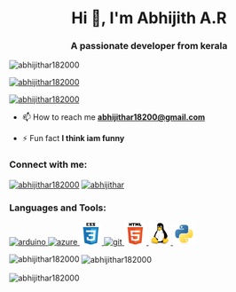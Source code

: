 <h1 align="center">Hi 👋, I'm Abhijith A.R</h1>
<h3 align="center">A passionate developer from kerala</h3>

<p align="left"> <img src="https://komarev.com/ghpvc/?username=abhijithar182000&label=Profile%20views&color=0e75b6&style=flat" alt="abhijithar182000" /> </p>

<p align="left"> <a href="https://github.com/ryo-ma/github-profile-trophy"><img src="https://github-profile-trophy.vercel.app/?username=abhijithar182000" alt="abhijithar182000" /></a> </p>

<p align="left"> <a href="https://twitter.com/abhijithar182000" target="blank"><img src="https://img.shields.io/twitter/follow/abhijithar182000?logo=twitter&style=for-the-badge" alt="abhijithar182000" /></a> </p>

- 📫 How to reach me **abhijithar18200@gmail.com**

- ⚡ Fun fact **I think iam funny**

<h3 align="left">Connect with me:</h3>
<p align="left">
<a href="https://twitter.com/abhijithar182000" target="blank"><img align="center" src="https://raw.githubusercontent.com/rahuldkjain/github-profile-readme-generator/master/src/images/icons/Social/twitter.svg" alt="abhijithar182000" height="30" width="40" /></a>
<a href="https://linkedin.com/in/abhijithar" target="blank"><img align="center" src="https://raw.githubusercontent.com/rahuldkjain/github-profile-readme-generator/master/src/images/icons/Social/linked-in-alt.svg" alt="abhijithar" height="30" width="40" /></a>
</p>

<h3 align="left">Languages and Tools:</h3>
<p align="left"> <a href="https://www.arduino.cc/" target="_blank" rel="noreferrer"> <img src="https://cdn.worldvectorlogo.com/logos/arduino-1.svg" alt="arduino" width="40" height="40"/> </a> <a href="https://azure.microsoft.com/en-in/" target="_blank" rel="noreferrer"> <img src="https://www.vectorlogo.zone/logos/microsoft_azure/microsoft_azure-icon.svg" alt="azure" width="40" height="40"/> </a> <a href="https://www.w3schools.com/css/" target="_blank" rel="noreferrer"> <img src="https://raw.githubusercontent.com/devicons/devicon/master/icons/css3/css3-original-wordmark.svg" alt="css3" width="40" height="40"/> </a> <a href="https://git-scm.com/" target="_blank" rel="noreferrer"> <img src="https://www.vectorlogo.zone/logos/git-scm/git-scm-icon.svg" alt="git" width="40" height="40"/> </a> <a href="https://www.w3.org/html/" target="_blank" rel="noreferrer"> <img src="https://raw.githubusercontent.com/devicons/devicon/master/icons/html5/html5-original-wordmark.svg" alt="html5" width="40" height="40"/> </a> <a href="https://www.linux.org/" target="_blank" rel="noreferrer"> <img src="https://raw.githubusercontent.com/devicons/devicon/master/icons/linux/linux-original.svg" alt="linux" width="40" height="40"/> </a> <a href="https://www.python.org" target="_blank" rel="noreferrer"> <img src="https://raw.githubusercontent.com/devicons/devicon/master/icons/python/python-original.svg" alt="python" width="40" height="40"/> </a> </p>

<p><img align="left" src="https://github-readme-stats.vercel.app/api/top-langs?username=abhijithar182000&show_icons=true&locale=en&layout=compact" alt="abhijithar182000" /></p>

<p>&nbsp;<img align="center" src="https://github-readme-stats.vercel.app/api?username=abhijithar182000&show_icons=true&locale=en" alt="abhijithar182000" /></p>

<p><img align="center" src="https://github-readme-streak-stats.herokuapp.com/?user=abhijithar182000&" alt="abhijithar182000" /></p>

